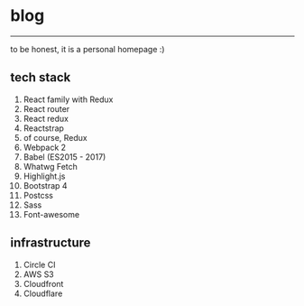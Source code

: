 # blog

---

to be honest, it is a personal homepage :)

## tech stack

1. React family with Redux
  1. React router
  2. React redux
  3. Reactstrap
  4. of course, Redux
2. Webpack 2
3. Babel (ES2015 - 2017)
4. Whatwg Fetch
5. Highlight.js
6. Bootstrap 4
7. Postcss
8. Sass
9. Font-awesome

## infrastructure

1. Circle CI
2. AWS S3
3. Cloudfront
4. Cloudflare

